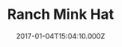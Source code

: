 ---
title: Ranch Mink Hat
date: 2017-01-04T15:04:10.000Z
price: 0
sales_price: 
categories: ["Hats"]
image: ["/img/uploads/2017/02/DSC09384.jpg"]
---